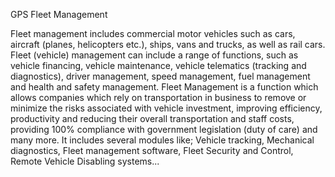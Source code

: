 GPS Fleet Management

Fleet management includes commercial motor vehicles such as cars, aircraft (planes, helicopters etc.), ships, vans and trucks, as well as rail cars. Fleet (vehicle) management can include a range of functions, such as vehicle financing, vehicle maintenance, vehicle telematics (tracking and diagnostics), driver management, speed management, fuel management and health and safety management. Fleet Management is a function which allows companies which rely on transportation in business to remove or minimize the risks associated with vehicle investment, improving efficiency, productivity and reducing their overall transportation and staff costs, providing 100% compliance with government legislation (duty of care) and many more. It includes several modules like; Vehicle tracking, Mechanical diagnostics, Fleet management software, Fleet Security and Control, Remote Vehicle Disabling systems...
